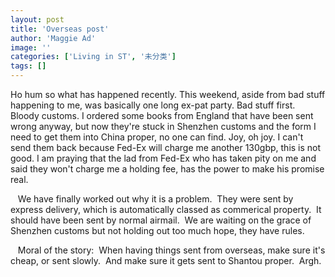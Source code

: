 ```yaml
---
layout: post
title: 'Overseas post'
author: 'Maggie Ad'
image: ''
categories: ['Living in ST', '未分类']
tags: []
---
```


Ho hum so what has happened recently. This weekend, aside from bad stuff happening to me, was basically one long ex-pat party. Bad stuff first. Bloody customs. I ordered some books from England that have been sent wrong anyway, but now they're stuck in Shenzhen customs and the form I need to get them into China proper, no one can find. Joy, oh joy. I can't send them back because Fed-Ex will charge me another 130gbp, this is not good. I am praying that the lad from Fed-Ex who has taken pity on me and said they won't charge me a holding fee, has the power to make his promise real.  

   We have finally worked out why it is a problem.  They were sent by express delivery, which is automatically classed as commerical property.  It should have been sent by normal airmail.  We are waiting on the grace of Shenzhen customs but not holding out too much hope, they have rules. 

   Moral of the story:  When having things sent from overseas, make sure it's cheap, or sent slowly.  And make sure it gets sent to Shantou proper.  Argh.